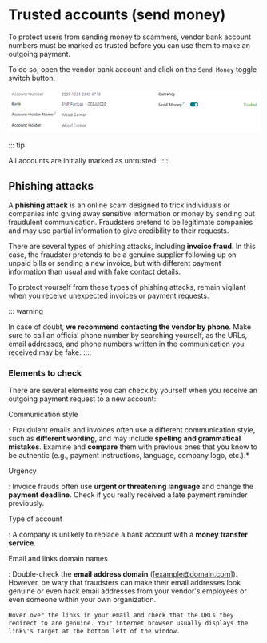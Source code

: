 # Trusted accounts (send money)

To protect users from sending money to scammers, vendor bank account
numbers must be marked as trusted before you can use them to make an
outgoing payment.

To do so, open the vendor bank account and click on the
`Send Money` toggle switch button.

![Example of a vendor bank account with the \"Send Money\" toggle button switched to \"trusted.\"](trusted_accounts/send-money-toggle.png)

::: tip

All accounts are initially marked as untrusted.
::::

## Phishing attacks

A **phishing attack** is an online scam designed to trick individuals or
companies into giving away sensitive information or money by sending out
fraudulent communication. Fraudsters pretend to be legitimate companies
and may use partial information to give credibility to their requests.

There are several types of phishing attacks, including **invoice
fraud**. In this case, the fraudster pretends to be a genuine supplier
following up on unpaid bills or sending a new invoice, but with
different payment information than usual and with fake contact details.

To protect yourself from these types of phishing attacks, remain
vigilant when you receive unexpected invoices or payment requests.

::: warning

In case of doubt, **we recommend contacting the vendor by phone**. Make
sure to call an official phone number by searching yourself, as the
URLs, email addresses, and phone numbers written in the communication
you received may be fake.
::::

### Elements to check

There are several elements you can check by yourself when you receive an
outgoing payment request to a new account:

Communication style

:   Fraudulent emails and invoices often use a different communication
    style, such as **different wording**, and may include **spelling and
    grammatical mistakes**. Examine and **compare** them with previous
    ones that you know to be authentic (e.g., payment instructions,
    language, company logo, etc.).\*

Urgency

:   Invoice frauds often use **urgent or threatening language** and
    change the **payment deadline**. Check if you really received a late
    payment reminder previously.

Type of account

:   A company is unlikely to replace a bank account with a **money
    transfer service**.

Email and links domain names

:   Double-check the **email address domain**
    ([example@domain.com]). However, be wary that fraudsters
    can make their email addresses look genuine or even hack email
    addresses from your vendor\'s employees or even someone within your
    own organization.

    Hover over the links in your email and check that the URLs they
    redirect to are genuine. Your internet browser usually displays the
    link\'s target at the bottom left of the window.
